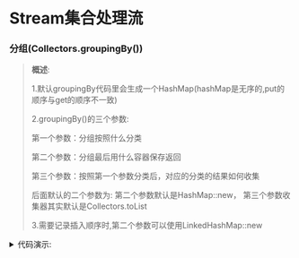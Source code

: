 # Stream集合处理流


### 分组(Collectors.groupingBy())

> **概述**:</p>
> 1.默认groupingBy代码里会生成一个HashMap(hashMap是无序的,put的顺序与get的顺序不一致)</p>
> 2.groupingBy()的三个参数:</p>
> 第一个参数：分组按照什么分类 </p>
> 第二个参数：分组最后用什么容器保存返回 </p>
> 第三个参数：按照第一个参数分类后，对应的分类的结果如何收集</p>
> 后面默认的二个参数为: 第二个参数默认是HashMap::new， 第三个参数收集器其实默认是Collectors.toList</p>
> 3.需要记录插入顺序时,第二个参数可以使用LinkedHashMap::new</p>

<details>
<summary>代码演示:</summary>

```Java
    //按id分组,分组后的List集合也是按时间排序过的
    Map<Long, List<Student>> collect = students.stream()
        .filter(Objects::nonNull) //筛选出不为null的对象
        .filter(v -> v.getId() != null) //筛选出其id值不为null
        .sorted(Comparator.comparing(Student::getAge).thenComparing(Student::getGrade).reversed()) //进行数据排序(倒序)
        .collect(Collectors.groupingBy(Student::getId)); //按id进行分组
    //分组计数
    Map<Long, Long> map = students.stream()
        .collect(Collectors.groupingBy((Student::getId), Collectors.counting()));
```

</details>

